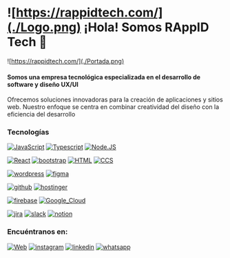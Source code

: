 # ![https://rappidtech.com/](./Logo.png) ¡Hola! Somos RAppID Tech 👋

![https://rappidtech.com/](./Portada.png)

#### Somos una empresa tecnológica especializada en el desarrollo de software y diseño UX/UI
Ofrecemos soluciones innovadoras para la creación de aplicaciones y sitios web. Nuestro enfoque se centra en combinar creatividad del diseño con la eficiencia del desarrollo


### Tecnologías
[![JavaScript](https://img.shields.io/badge/JavaScript-F7DF1E?style=for-the-badge&logo=javascript&logoColor=white&labelColor=101010)]() [![Typescript](https://img.shields.io/badge/TypeScript-3178C6?style=for-the-badge&logo=typescript&logoColor=white&labelColor=101010)]() [![Node.JS](https://img.shields.io/badge/Node.JS-339933?style=for-the-badge&logo=node.js&logoColor=white&labelColor=101010)]()

[![React](https://img.shields.io/badge/React-61DAFB?style=for-the-badge&logo=React&logoColor=white&labelColor=101010)]() [![bootstrap](https://img.shields.io/badge/bootstrap-7952B3?style=for-the-badge&logo=bootstrap&logoColor=white&labelColor=101010)]() [![HTML](https://img.shields.io/badge/html5-E34F26?style=for-the-badge&logo=html5&logoColor=white&labelColor=101010)]()  [![CCS](https://img.shields.io/badge/css3-1572B6?style=for-the-badge&logo=css3&logoColor=white&labelColor=101010)]() 

[![wordpress](https://img.shields.io/badge/wordpress-21759B?style=for-the-badge&logo=wordpress&logoColor=white&labelColor=101010)]() [![figma](https://img.shields.io/badge/figma-F24E1E?style=for-the-badge&logo=figma&logoColor=white&labelColor=101010)]() 

[![github](https://img.shields.io/badge/github-181717?style=for-the-badge&logo=github&logoColor=white&labelColor=101010)]() [![hostinger](https://img.shields.io/badge/hostinger-673DE6?style=for-the-badge&logo=hostinger&logoColor=white&labelColor=101010)]() 

[![firebase](https://img.shields.io/badge/firebase-FFCA28?style=for-the-badge&logo=firebase&logoColor=white&labelColor=101010)]() [![Google_Cloud](https://img.shields.io/badge/Google_Cloud-4285F4?style=for-the-badge&logo=googlecloud&logoColor=white&labelColor=101010)]()

[![jira](https://img.shields.io/badge/jira-0052CC?style=for-the-badge&logo=jira&logoColor=white&labelColor=101010)]() [![slack](https://img.shields.io/badge/slack-4A154B?style=for-the-badge&logo=slack&logoColor=white&labelColor=101010)]() [![notion](https://img.shields.io/badge/notion-000000?style=for-the-badge&logo=notion&logoColor=white&labelColor=101010)]() 

### Encuéntranos en:
[![Web](https://img.shields.io/badge/Web-rappidtech.com-14a1f0?style=for-the-badge&logo=dev.to&logoColor=white&labelColor=101010)](https://rappidtech.com/)
[![instagram](https://img.shields.io/badge/instagram-E4405F?style=for-the-badge&logo=instagram&logoColor=white&labelColor=101010)](https://www.instagram.com/rappidtech/) 
[![linkedin](https://img.shields.io/badge/linkedin-0A66C2?style=for-the-badge&logo=linkedin&logoColor=white&labelColor=101010)](https://www.linkedin.com/company/rappid-tech) 
[![whatsapp](https://img.shields.io/badge/whatsapp-25D366?style=for-the-badge&logo=whatsapp&logoColor=white&labelColor=101010)](https://api.whatsapp.com/send?phone=543814094843&text=Hola%2C%20estoy%20interesado%20en%20sus%20servicios%20de%20software)